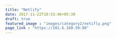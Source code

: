 ```yaml
---
title: "Netlify"
date: 2017-11-22T18:53:46+05:30
draft: true
featured_image : "images/category2/netifly.png"
page_link : "https://101.6.160.59:80"
---
```


